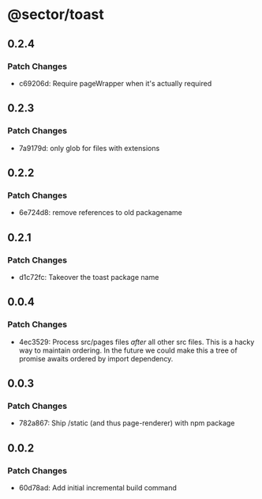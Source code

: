 # @sector/toast

## 0.2.4

### Patch Changes

- c69206d: Require pageWrapper when it's actually required

## 0.2.3

### Patch Changes

- 7a9179d: only glob for files with extensions

## 0.2.2

### Patch Changes

- 6e724d8: remove references to old packagename

## 0.2.1

### Patch Changes

- d1c72fc: Takeover the toast package name

## 0.0.4

### Patch Changes

- 4ec3529: Process src/pages files _after_ all other src files. This is a hacky
  way to maintain ordering. In the future we could make this a tree of promise
  awaits ordered by import dependency.

## 0.0.3

### Patch Changes

- 782a867: Ship /static (and thus page-renderer) with npm package

## 0.0.2

### Patch Changes

- 60d78ad: Add initial incremental build command
